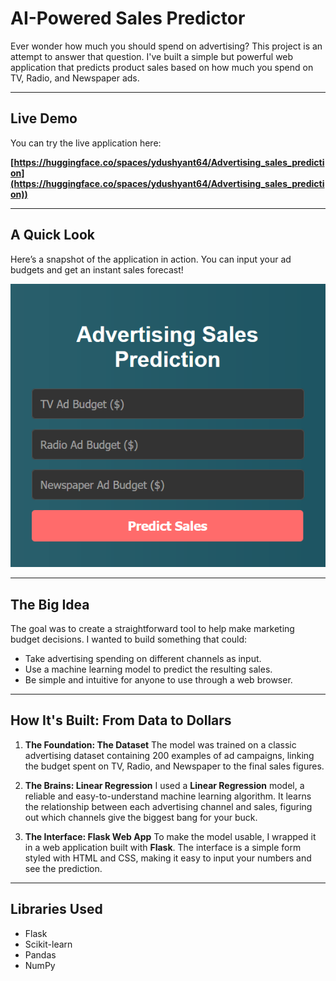 # AI-Powered Sales Predictor

Ever wonder how much you should spend on advertising? This project is an attempt to answer that question. I've built a simple but powerful web application that predicts product sales based on how much you spend on TV, Radio, and Newspaper ads.

---

## Live Demo

You can try the live application here:

**[https://huggingface.co/spaces/ydushyant64/Advertising_sales_prediction](https://huggingface.co/spaces/ydushyant64/Advertising_sales_prediction))**

---

## A Quick Look

Here’s a snapshot of the application in action. You can input your ad budgets and get an instant sales forecast!

![Application Screenshot](Webpage.PNG)

---

## The Big Idea

The goal was to create a straightforward tool to help make marketing budget decisions. I wanted to build something that could:
-   Take advertising spending on different channels as input.
-   Use a machine learning model to predict the resulting sales.
-   Be simple and intuitive for anyone to use through a web browser.

---

## How It's Built: From Data to Dollars

1.  **The Foundation: The Dataset**
    The model was trained on a classic advertising dataset containing 200 examples of ad campaigns, linking the budget spent on TV, Radio, and Newspaper to the final sales figures.

2.  **The Brains: Linear Regression**
    I used a **Linear Regression** model, a reliable and easy-to-understand machine learning algorithm. It learns the relationship between each advertising channel and sales, figuring out which channels give the biggest bang for your buck.

3.  **The Interface: Flask Web App**
    To make the model usable, I wrapped it in a web application built with **Flask**. The interface is a simple form styled with HTML and CSS, making it easy to input your numbers and see the prediction.

---

## Libraries Used

-   Flask
-   Scikit-learn
-   Pandas
-   NumPy
